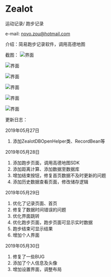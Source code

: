# Zealot
运动记录/ 跑步记录

e-mail: novo.zou@hotmail.com

介绍：简易跑步记录软件，调用高德地图



截图：
![界面](https://github.com/NovoZZZ/Zealot/app/src/main/screenshot/1.jpg)

![界面](https://github.com/NovoZZZ/Zealot/app/src/main/screenshot/2.jpg)

![界面](https://github.com/NovoZZZ/Zealot/app/src/main/screenshot/3.jpg)

![界面](https://github.com/NovoZZZ/Zealot/app/src/main/screenshot/4.jpg)

![界面](https://github.com/NovoZZZ/Zealot/app/src/main/screenshot/5.jpg)

![界面](https://github.com/NovoZZZ/Zealot/app/src/main/screenshot/6.jpg)

更新日志：

2019年05月27日
1. 添加ZealotDBOpenHelper类、RecordBean等

2019年05月28日
1. 添加跑步页面，调用高德地图SDK
2. 添加距离计算、添加数据至数据库
3. 增加结束按钮，修复首页数据不及时更新的问题
4. 添加历史数据查看页面，修改储存逻辑

2019年05月29日
1. 优化了记录页面、首页
2. 修复了数据时间错误的问题
3. 优化界面跳转
4. 优化跑步页面，跑步页面可显示实时数据
5. 跑步结束可显示结果
6. 增加个人界面

2019年05月30日
1. 修复了一些BUG
2. 添加了个人信息及头像
3. 增加设置界面，调整布局